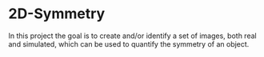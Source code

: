 # 2D-Symmetry
In this project the goal is to create and/or identify a set of images, both real and simulated, which can be used to quantify the symmetry of an object.
